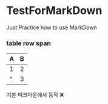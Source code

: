# TestForMarkDown

Just Practice how to use MarkDown

### table row span

| A   | B   |
| --- | --- |
| 1   | 2   |
| ^   | 3   |

기본 마크다운에서 동작 :x:
